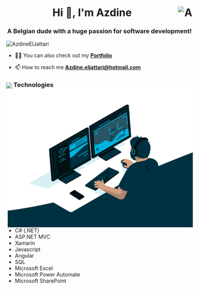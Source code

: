 <h1 align="center">Hi 👋, I'm Azdine <a href="https://www.linkedin.com/in/azdineeljattari/" target="blank"><img align="right" src="https://cdn.jsdelivr.net/npm/simple-icons@3.0.1/icons/linkedin.svg" alt="AzdineElJattari" height="30" width="40" /></a>
</h1>
<h3 align="center">A Belgian dude with a huge passion for software development!</h3>

<p align="left"> <img src="https://komarev.com/ghpvc/?username=AzdineElJattari&label=Profile%20views&color=129e00&style=plastic" alt="AzdineElJattari" /> </p>

- 👨‍💻 You can also check out my **[Portfolio](https://azdineeljattari.netlify.app/)**

- 📫 How to reach me **Azdine.eljattari@hotmail.com**

<h3><img align="center" height="30" src="https://user-images.githubusercontent.com/84743905/174507937-c8637dd7-5a10-4c12-bf23-945c7872ace2.png"> Technologies <img align="right" src="https://github.com/AzdineElJattari/AzdineElJattari/blob/main/code.gif" width="500"/> </h3>

- C# (.NET)
- ASP.NET MVC
- Xamarin
- Javascript
- Angular
- SQL
- Microsoft Excel
- Microsoft Power Automate
- Microsoft SharePoint
